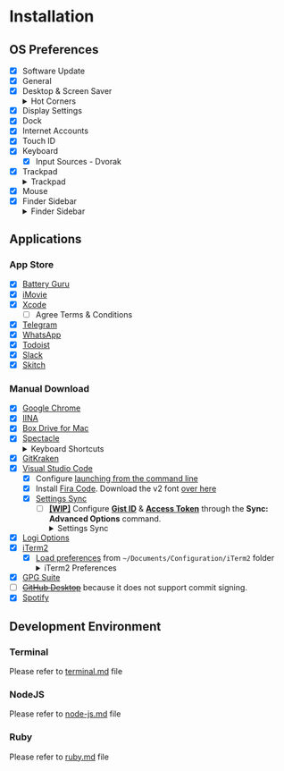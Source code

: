 # Installation

## OS Preferences

- [x] Software Update
- [x] General
- [x] Desktop & Screen Saver
  <details><summary>Hot Corners</summary>
  <img alt="Active Screen Corners" src="https://user-images.githubusercontent.com/6315466/68489077-4a89e380-023e-11ea-98d4-39b7548cb0ae.png">
  </details>
- [x] Display Settings
- [x] Dock
- [x] Internet Accounts
- [x] Touch ID
- [x] Keyboard
  - [x] Input Sources - Dvorak
- [x] Trackpad
  <details><summary>Trackpad</summary>
  <img alt="Trackpad" src="https://user-images.githubusercontent.com/6315466/68489334-d13ec080-023e-11ea-8503-a262b4676bb8.png">
  </details>
- [x] Mouse
- [x] Finder Sidebar
  <details><summary>Finder Sidebar</summary>
  <img alt="Finder Sidebar" src="https://user-images.githubusercontent.com/6315466/68489849-cf293180-023f-11ea-85e7-af97ccb6cee0.png">
  </details>

## Applications

### App Store

- [x] [Battery Guru](https://apps.apple.com/id/app/battery-guru/id529376620?mt=12)
- [x] [iMovie](https://apps.apple.com/id/app/imovie/id408981434?mt=12)
- [x] [Xcode](https://apps.apple.com/id/app/xcode/id497799835?mt=12)
  - [ ] Agree Terms & Conditions
- [x] [Telegram](https://apps.apple.com/id/app/telegram/id747648890?mt=12)
- [x] [WhatsApp](https://apps.apple.com/id/app/whatsapp-desktop/id1147396723?mt=12)
- [x] [Todoist](https://apps.apple.com/id/app/todoist-to-do-list-tasks/id585829637?mt=12)
- [x] [Slack](https://apps.apple.com/id/app/slack/id803453959?mt=12)
- [x] [Skitch](https://apps.apple.com/id/app/skitch-snap-mark-up-share/id425955336?mt=12)

### Manual Download

- [x] [Google Chrome](https://www.google.com/chrome/)
- [x] [IINA](https://iina.io/)
- [x] [Box Drive for Mac](https://www.box.com/resources/downloads)
- [x] [Spectacle](https://www.spectacleapp.com/)
  <details><summary>Keyboard Shortcuts</summary>
  <img alt="Keyboard Shortcuts" src="https://user-images.githubusercontent.com/6315466/68488810-c172ac80-023d-11ea-93f7-794b9b3b7c10.png">
  </details>
- [x] [GitKraken](https://www.gitkraken.com/)
- [x] [Visual Studio Code](https://code.visualstudio.com/)
  - [x] Configure [launching from the command line](https://code.visualstudio.com/docs/setup/mac#_launching-from-the-command-line)
  - [x] Install [Fira Code](https://github.com/tonsky/FiraCode/wiki/Installing#macos). Download the v2 font [over here](https://github.com/tonsky/FiraCode/releases/download/2/FiraCode_2.zip)
  - [x] [Settings Sync](https://marketplace.visualstudio.com/items?itemName=Shan.code-settings-sync)
    - [ ] [**[WIP]**](https://github.com/shanalikhan/code-settings-sync/issues/1078) Configure [**Gist ID**](https://gist.github.com/zainfathoni/25e37a9e58c34e61b8dcc63739678b40) & [**Access Token**](https://help.github.com/en/github/authenticating-to-github/creating-a-personal-access-token-for-the-command-line) through the **Sync: Advanced Options** command.
      <details><summary>Settings Sync</summary>
      <img width="813" alt="Settings Sync" src="https://user-images.githubusercontent.com/6315466/68520480-f871ae00-028f-11ea-87dc-7b6b78d870cf.png">
      </details>
- [x] [Logi Options](http://logitech.com/options)
- [x] [iTerm2](https://iterm2.com/)
  - [x] [Load preferences](https://stackoverflow.com/a/23356086) from `~/Documents/Configuration/iTerm2` folder
    <details><summary>iTerm2 Preferences</summary>
    <img alt="iTerm2 Preferences" src="https://user-images.githubusercontent.com/6315466/68495483-334ff380-0248-11ea-8ca0-8330fceb9174.png">
    </details>
- [x] [GPG Suite](https://gpgtools.org/)
- [ ] [~~GitHub Desktop~~](https://desktop.github.com/) because it does not support commit signing.
- [x] [Spotify](https://www.spotify.com/us/download/mac)

## Development Environment

### Terminal

Please refer to [terminal.md](#terminal-setup) file

### NodeJS

Please refer to [node-js.md](#nodejs-setup) file

### Ruby

Please refer to [ruby.md](#ruby-setup) file
